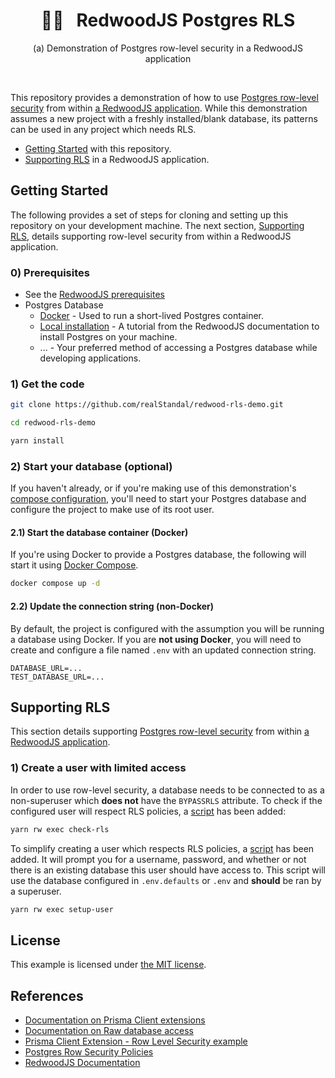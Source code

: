 <div align="center">
  <h1>🚣‍♀️&nbsp;&nbsp;&nbsp;RedwoodJS Postgres RLS</h1>
  <p>(a) Demonstration of Postgres row-level security in a RedwoodJS application</p>
  <br />
</div>

This repository provides a demonstration of how to use [Postgres row-level security](https://www.postgresql.org/docs/current/ddl-rowsecurity.html) from within [a RedwoodJS application](https://redwoodjs.com). While this demonstration assumes a new project with a freshly installed/blank database, its patterns can be used in any project which needs RLS.

* [Getting Started](#getting-started) with this repository.
* [Supporting RLS](#supporting-rls) in a RedwoodJS application.

## Getting Started

The following provides a set of steps for cloning and setting up this repository on your development machine. The next section, [Supporting RLS](#supporting-rls), details supporting row-level security from within a RedwoodJS application.

### 0) Prerequisites

* See the [RedwoodJS prerequisites](https://redwoodjs.com/docs/quick-start)
* Postgres Database
  * [Docker](https://www.docker.com/products/docker-desktop/) - Used to run a short-lived Postgres container.
  * [Local installation](https://redwoodjs.com/docs/local-postgres-setup) - A tutorial from the RedwoodJS documentation to install Postgres on your machine.
  * ... - Your preferred method of accessing a Postgres database while developing applications.

### 1) Get the code

```bash
git clone https://github.com/realStandal/redwood-rls-demo.git
```

```bash
cd redwood-rls-demo
```

```bash
yarn install
```

### 2) Start your database (optional)

If you haven't already, or if you're making use of this demonstration's [compose configuration](./docker-compose.yml), you'll need to start your Postgres database and configure the project to make use of its root user.

#### 2.1) Start the database container (Docker)

If you're using Docker to provide a Postgres database, the following will start it using [Docker Compose](https://docs.docker.com/compose/).

```bash
docker compose up -d
```

#### 2.2) Update the connection string (non-Docker)

By default, the project is configured with the assumption you will be running a database using Docker. If you are **not using Docker**, you will need to create and configure a file named `.env` with an updated connection string.

```dotenv
DATABASE_URL=...
TEST_DATABASE_URL=...
```

## Supporting RLS

This section details supporting [Postgres row-level security](https://www.postgresql.org/docs/current/ddl-rowsecurity.html) from within [a RedwoodJS application](https://redwoodjs.com).

### 1) Create a user with limited access

In order to use row-level security, a database needs to be connected to as a non-superuser which **does not** have the `BYPASSRLS` attribute. To check if the configured user will respect RLS policies, a [script](./scripts/check-rls.ts) has been added:

```bash
yarn rw exec check-rls
```

To simplify creating a user which respects RLS policies, a [script](./scripts/setup-user.ts) has been added. It will prompt you for a username, password, and whether or not there is an existing database this user should have access to. This script will use the database configured in `.env.defaults` or `.env` and **should** be ran by a superuser.

```bash
yarn rw exec setup-user
```

## License

This example is licensed under [the MIT license](./LICENSE).

## References

* [Documentation on Prisma Client extensions](https://www.prisma.io/docs/concepts/components/prisma-client/client-extensions)
* [Documentation on Raw database access](https://www.prisma.io/docs/concepts/components/prisma-client/raw-database-access)
* [Prisma Client Extension - Row Level Security example](https://github.com/prisma/prisma-client-extensions/tree/main/examples/row-level-security#prisma-client-extension---row-level-security)
* [Postgres Row Security Policies](https://www.postgresql.org/docs/current/ddl-rowsecurity.html)
* [RedwoodJS Documentation](https://redwoodjs.com/docs/introduction)
